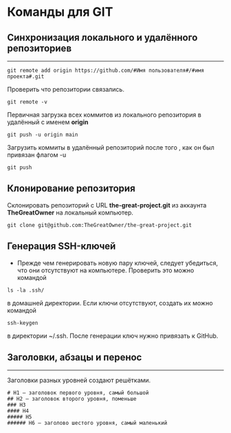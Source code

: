 # Команды для GIT
## Синхронизация локального и удалённого репозиториев
---
```
git remote add origin https://github.com/#Имя пользователя#/#имя проекта#.git
```

Проверить что репозитории связались.
```
git remote -v
```


Первичная загрузка всех коммитов из локального репозитория в удалённый с именем **origin**
```
git push -u origin main
```


Загрузить коммиты в удалённый репозиторий после того , как он был привязан флагом -u
```
git push
```

## Клонирование репозитория
Склонировать репозиторий с URL **the-great-project.git** из аккаунта **TheGreatOwner** на локальный компьютер.
```
git clone git@github.com:TheGreatOwner/the-great-project.git
```

## Генерация SSH-ключей
* Прежде чем генерировать новую пару ключей, следует убедиться, что они отсутствуют на компьютере. Проверить это можно командой 
```
ls -la .ssh/
``` 
в домашней директории. Если ключи отсутствуют, создать их можно командой 
```
ssh-keygen
``` 
в директории ~/.ssh. 
После генерации ключ нужно привязать к GitHub.
## Заголовки, абзацы и перенос
---
Заголовки разных уровней создают решётками.

```
# H1 — заголовок первого уровня, самый большой
## H2 — заголовок второго уровня, поменьше
### H3
#### H4
##### H5
###### H6 — заголово шестого уровня, самый маленький
```